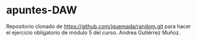 # apuntes-DAW
Repositorio clonado de https://github.com/jquemada/random.git para hacer el ejercicio
obligatorio de módulo 5 del curso.
Andrea Gutiérrez Muñoz.
